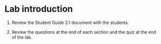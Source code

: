 # Lab introduction

1. Review the Student Guide 2.1 document with the students.
   
2. Review the questions at the end of each section and the quiz at the end of the lab. 
